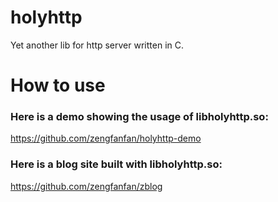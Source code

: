 # holyhttp
Yet another lib for http server written in C.

# How to use
### Here is a demo showing the usage of libholyhttp.so:
https://github.com/zengfanfan/holyhttp-demo
### Here is a blog site built with libholyhttp.so:
https://github.com/zengfanfan/zblog
